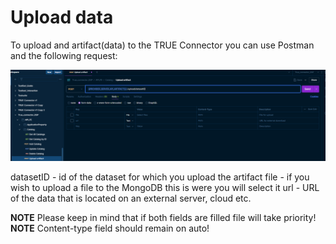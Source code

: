 # Upload data

To upload and artifact(data) to the TRUE Connector you can use Postman and the following request:

![Artifact upload request](artifact-upload-request.png)

datasetID - id of the dataset for which you upload the artifact
file - if you wish to upload a file to the MongoDB this is were you will select it
url - URL of the data that is located on an external server, cloud etc.

**NOTE** Please keep in mind that if both fields are filled file will take priority! <br>
**NOTE** Content-type field should remain on auto!